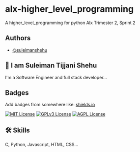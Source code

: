 # alx-higher_level_programming

A higher_level_programming for python Alx Trimester 2, Sprint 2


## Authors

- [@suleimanshehu](https://www.github.com/suleimanshehu)


## 🚀 I am Suleiman Tijjani Shehu
I'm a Software Engineer and full stack developer...


## Badges

Add badges from somewhere like: [shields.io](https://shields.io/)

[![MIT License](https://img.shields.io/badge/License-MIT-green.svg)](https://choosealicense.com/licenses/mit/)
[![GPLv3 License](https://img.shields.io/badge/License-GPL%20v3-yellow.svg)](https://opensource.org/licenses/)
[![AGPL License](https://img.shields.io/badge/license-AGPL-blue.svg)](http://www.gnu.org/licenses/agpl-3.0)


## 🛠 Skills
C, Python, Javascript, HTML, CSS...